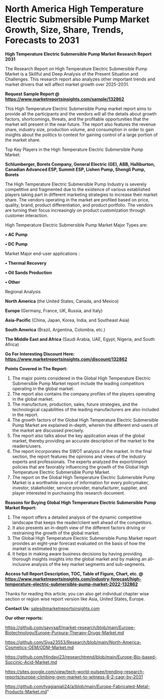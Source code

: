 # North America High Temperature Electric Submersible Pump Market Growth, Size, Share, Trends, Forecasts to 2031

<strong>High Temperature Electric Submersible Pump Market Research Report 2031</strong>

The Research Report on High Temperature Electric Submersible Pump Market is a Skillful and Deep Analysis of the Present Situation and Challenges. This research report also analyzes other important trends and market drivers that will affect market growth over 2025-2031.

<strong>Request Sample Report @ <a href=https://www.marketreportsinsights.com/sample/132862>https://www.marketreportsinsights.com/sample/132862</a></strong>

This High Temperature Electric Submersible Pump market report aims to provide all the participants and the vendors will all the details about growth factors, shortcomings, threats, and the profitable opportunities that the market will present in the near future. The report also features the revenue share, industry size, production volume, and consumption in order to gain insights about the politics to contest for gaining control of a large portion of the market share.

Top Key Players in the High Temperature Electric Submersible Pump Market:

<strong>Schlumberger, Borets Company, General Electric (GE), ABB, Halliburton, Canadian Advanced ESP, Summit ESP, Lishen Pump, Shengli Pump, Borets</strong>

The High Temperature Electric Submersible Pump Industry is severely competitive and fragmented due to the existence of various established players taking part in different marketing strategies to increase their market share. The vendors operating in the market are profiled based on price, quality, brand, product differentiation, and product portfolio. The vendors are turning their focus increasingly on product customization through customer interaction.

High Temperature Electric Submersible Pump Market Major Types are:

<strong>• AC Pump

• DC Pump</strong>

Market Major end-user applications :

<strong>• Thermal Recovery

• Oil Sands Production

• Other</strong>

Regional Analysis

</u><strong><b>North America</b></strong> (the United States, Canada, and Mexico)

<strong><b>Europe </b></strong>(Germany, France, UK, Russia, and Italy)

<strong><b>Asia-Pacific</b></strong> (China, Japan, Korea, India, and Southeast Asia)

<strong><b>South America</b></strong> (Brazil, Argentina, Colombia, etc.)

<strong><b>The Middle East and Africa</b></strong> (Saudi Arabia, UAE, Egypt, Nigeria, and South Africa)

<strong>Go For Interesting Discount Here: <a href=https://www.marketreportsinsights.com/discount/132862>https://www.marketreportsinsights.com/discount/132862</a></strong>

<strong>Points Covered in The Report:</strong>
<ol>
  <li>The major points considered in the Global High Temperature Electric Submersible Pump Market report include the leading competitors operating in the global market.</li>
  <li>The report also contains the company profiles of the players operating in the global market.</li>
  <li>The manufacture, production, sales, future strategies, and the technological capabilities of the leading manufacturers are also included in the report.</li>
  <li>The growth factors of the Global High Temperature Electric Submersible Pump Market are explained in-depth, wherein the different end-users of the market are discussed precisely.</li>
  <li>The report also talks about the key application areas of the global market, thereby providing an accurate description of the market to the readers/users.</li>
  <li>The report incorporates the SWOT analysis of the market. In the final section, the report features the opinions and views of the industry experts and professionals. The experts analyzed the export/import policies that are favorably influencing the growth of the Global High Temperature Electric Submersible Pump Market.</li>
  <li>The report on the Global High Temperature Electric Submersible Pump Market is a worthwhile source of information for every policymaker, investor, stakeholder, service provider, manufacturer, supplier, and player interested in purchasing this research document.</li>
</ol>
<strong>Reasons for Buying Global High Temperature Electric Submersible Pump Market Report:</strong>

<ol>
  <li>The report offers a detailed analysis of the dynamic competitive landscape that keeps the reader/client well ahead of the competitors.</li>
  <li>It also presents an in-depth view of the different factors driving or restraining the growth of the global market.</li>
  <li>The Global High Temperature Electric Submersible Pump Market report provides an eight-year forecast evaluated on the basis of how the market is estimated to grow.</li>
  <li>It helps in making aware business decisions by having providing thorough insights insights into the global market and by making an all-inclusive analysis of the key market segments and sub-segments.</li>
</ol>
<strong>Access full Report Description, TOC, Table of Figure, Chart, etc. @ <a href=https://www.marketreportsinsights.com/industry-forecast/high-temperature-electric-submersible-pump-market-2022-132862>https://www.marketreportsinsights.com/industry-forecast/high-temperature-electric-submersible-pump-market-2022-132862</a></strong>


Thanks for reading this article; you can also get individual chapter wise section or region wise report version like Asia, United States, Europe.

<strong>Contact Us:</strong>
sales@marketreportsinsights.com

<strong>Our other reports:</strong>

<a href=https://github.com/sayysaif/market-research/blob/main/Europe-Biotechnology/Europe-Purpura-Therapy-Drugs-Market.md>https://github.com/sayysaif/market-research/blob/main/Europe-Biotechnology/Europe-Purpura-Therapy-Drugs-Market.md</a>

<a href=https://github.com/Siya23553/Research/blob/main/North-America-Cosmetics-OEM/ODM-Market.md>https://github.com/Siya23553/Research/blob/main/North-America-Cosmetics-OEM/ODM-Market.md</a>

<a href=https://github.com/Hindavi23/researchtrend/blob/main/Europe-Bio-based-Succinic-Acid-Market.md>https://github.com/Hindavi23/researchtrend/blob/main/Europe-Bio-based-Succinic-Acid-Market.md</a>

<a href=https://sites.google.com/view/tech-world-pulsee/trending-research-reports/europe-climbing-gym-market-to-witness-8-2-cagr-by-2031>https://sites.google.com/view/tech-world-pulsee/trending-research-reports/europe-climbing-gym-market-to-witness-8-2-cagr-by-2031</a>

<a href=https://github.com/tyagianjali24/a/blob/main/Europe-Fabricated-Metal-Products-Market.md>https://github.com/tyagianjali24/a/blob/main/Europe-Fabricated-Metal-Products-Market.md</a>"
